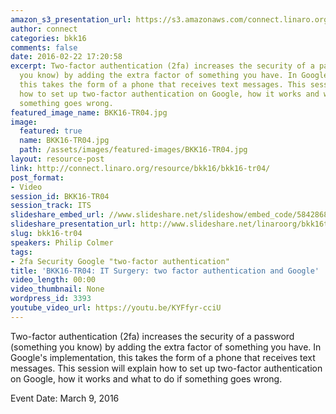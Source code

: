 ```yaml
---
amazon_s3_presentation_url: https://s3.amazonaws.com/connect.linaro.org/bkk16/Presentations/Wednesday/BKK16-TR04.pdf
author: connect
categories: bkk16
comments: false
date: 2016-02-22 17:20:58
excerpt: Two-factor authentication (2fa) increases the security of a password (something
  you know) by adding the extra factor of something you have. In Google's implementation,
  this takes the form of a phone that receives text messages. This session will explain
  how to set up two-factor authentication on Google, how it works and what to do if
  something goes wrong.
featured_image_name: BKK16-TR04.jpg
image:
  featured: true
  name: BKK16-TR04.jpg
  path: /assets/images/featured-images/BKK16-TR04.jpg
layout: resource-post
link: http://connect.linaro.org/resource/bkk16/bkk16-tr04/
post_format:
- Video
session_id: BKK16-TR04
session_track: ITS
slideshare_embed_url: //www.slideshare.net/slideshow/embed_code/58428684
slideshare_presentation_url: http://www.slideshare.net/linaroorg/bkk16tr04-it-surgery-two-factor-authentication-and-google
slug: bkk16-tr04
speakers: Philip Colmer
tags:
- 2fa Security Google "two-factor authentication"
title: 'BKK16-TR04: IT Surgery: two factor authentication and Google'
video_length: 00:00
video_thumbnail: None
wordpress_id: 3393
youtube_video_url: https://youtu.be/KYFfyr-cciU
---
```


Two-factor authentication (2fa) increases the security of a password (something you know) by adding the extra factor of something you have. In Google's implementation, this takes the form of a phone that receives text messages. This session will explain how to set up two-factor authentication on Google, how it works and what to do if something goes wrong.

Event Date: March 9, 2016